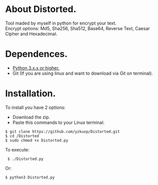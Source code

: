 # About Distorted.
Tool maded by myself in python for encrypt your text.\
Encrypt options: Md5, Sha256, Sha512, Base64, Reverse Text, Caesar Cipher and Hexadecimal.

# Dependences.
- [Python 3.x.x or higher.](https://www.python.org/downloads/)
- Git (If you are using linux and want to download via Git on terminal).

# Installation.
To install you have 2 options:
- Download the zip.
- Paste this commands to your Linux terminal:
 ```
 $ git clone https://github.com/yzkuxp/Distorted.git
 $ cd /Distorted
 $ sudo chmod +x Distorted.py
 ```
 To execute:
 ```
  $ ./Distorted.py
 ```
 Or:
 ```
 $ python3 Distorted.py
 ```

